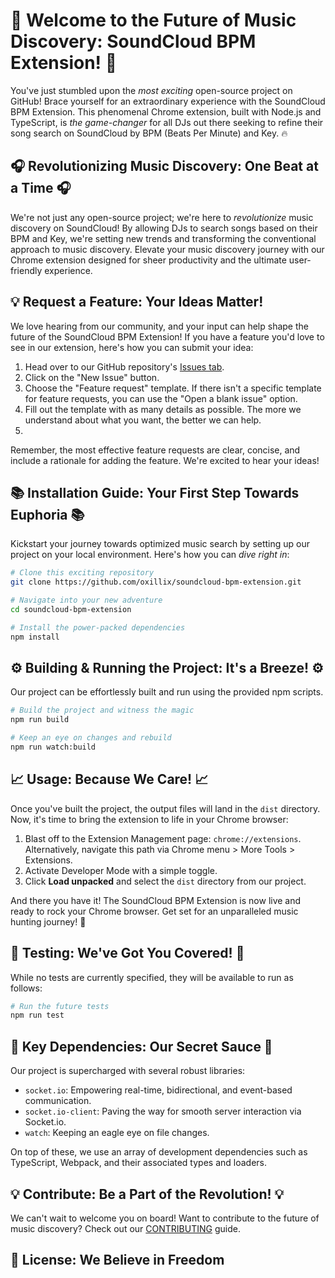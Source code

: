 # 🎉 Welcome to the Future of Music Discovery: SoundCloud BPM Extension! 🎉

You've just stumbled upon the *most exciting* open-source project on GitHub! Brace yourself for an extraordinary experience with the SoundCloud BPM Extension. This phenomenal Chrome extension, built with Node.js and TypeScript, is *the game-changer* for all DJs out there seeking to refine their song search on SoundCloud by BPM (Beats Per Minute) and Key. 🔥

## 🎧 Revolutionizing Music Discovery: One Beat at a Time 🎧

We're not just any open-source project; we're here to *revolutionize* music discovery on SoundCloud! By allowing DJs to search songs based on their BPM and Key, we're setting new trends and transforming the conventional approach to music discovery. Elevate your music discovery journey with our Chrome extension designed for sheer productivity and the ultimate user-friendly experience.

## 💡 Request a Feature: Your Ideas Matter!

We love hearing from our community, and your input can help shape the future of the SoundCloud BPM Extension! If you have a feature you'd love to see in our extension, here's how you can submit your idea:

1. Head over to our GitHub repository's [Issues tab](https://github.com/oxillix/soundcloud-bpm-extension/issues).
2. Click on the "New Issue" button.
3. Choose the "Feature request" template. If there isn't a specific template for feature requests, you can use the "Open a blank issue" option.
4. Fill out the template with as many details as possible. The more we understand about what you want, the better we can help.
5. 
Remember, the most effective feature requests are clear, concise, and include a rationale for adding the feature. We're excited to hear your ideas!

## 📚 Installation Guide: Your First Step Towards Euphoria 📚

Kickstart your journey towards optimized music search by setting up our project on your local environment. Here's how you can *dive right in*:

```bash
# Clone this exciting repository
git clone https://github.com/oxillix/soundcloud-bpm-extension.git

# Navigate into your new adventure
cd soundcloud-bpm-extension

# Install the power-packed dependencies
npm install
```

## ⚙️ Building & Running the Project: It's a Breeze! ⚙️

Our project can be effortlessly built and run using the provided npm scripts. 

```bash
# Build the project and witness the magic
npm run build

# Keep an eye on changes and rebuild
npm run watch:build
```

## 📈 Usage: Because We Care! 📈

Once you've built the project, the output files will land in the `dist` directory. Now, it's time to bring the extension to life in your Chrome browser:

1. Blast off to the Extension Management page: `chrome://extensions`. Alternatively, navigate this path via Chrome menu > More Tools > Extensions.
2. Activate Developer Mode with a simple toggle.
3. Click **Load unpacked** and select the `dist` directory from our project.

And there you have it! The SoundCloud BPM Extension is now live and ready to rock your Chrome browser. Get set for an unparalleled music hunting journey! 🎉

## 🧪 Testing: We've Got You Covered! 🧪

While no tests are currently specified, they will be available to run as follows:

```bash
# Run the future tests
npm run test
```

## 🔑 Key Dependencies: Our Secret Sauce 🔑

Our project is supercharged with several robust libraries:

- `socket.io`: Empowering real-time, bidirectional, and event-based communication.
- `socket.io-client`: Paving the way for smooth server interaction via Socket.io.
- `watch`: Keeping an eagle eye on file changes.

On top of these, we use an array of development dependencies such as TypeScript, Webpack, and their associated types and loaders.

## 💡 Contribute: Be a Part of the Revolution! 💡

We can't wait to welcome you on board! Want to contribute to the future of music discovery? Check out our [CONTRIBUTING](CONTRIBUTING.md) guide.

## 📜 License: We Believe in Freedom
